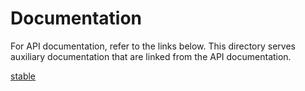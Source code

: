 # Documentation

For API documentation, refer to the links below. This directory serves auxiliary documentation that are linked from
the API documentation.

[stable](https://docs.rs/biscuit/)
